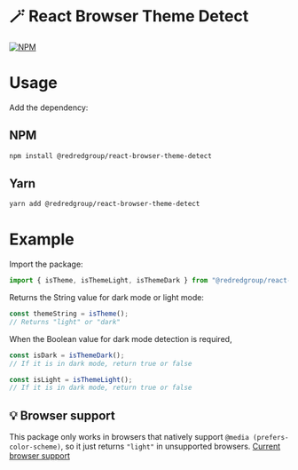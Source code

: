 # 🪄 React Browser Theme Detect 


[![NPM](https://nodei.co/npm/react-browser-theme-detect.png)](https://www.npmjs.com/package/react-browser-theme-detect)


# Usage
Add the dependency:

## NPM
```bash
npm install @redredgroup/react-browser-theme-detect
```

## Yarn
```bash
yarn add @redredgroup/react-browser-theme-detect
```

# Example


Import the package:

```js
import { isTheme, isThemeLight, isThemeDark } from "@redredgroup/react-browser-theme-detect";
```

Returns the String value for dark mode or light mode: 
```js
const themeString = isTheme();
// Returns "light" or "dark"
```

When the Boolean value for dark mode detection is required,

```js
const isDark = isThemeDark();
// If it is in dark mode, return true or false
```
```js
const isLight = isThemeLight();
// If it is in dark mode, return true or false
```

## 💡 Browser support

This package only works in browsers that natively support `@media (prefers-color-scheme)`, so it just returns `"light"` in unsupported browsers. [Current browser support](https://caniuse.com/#feat=prefers-color-scheme)

